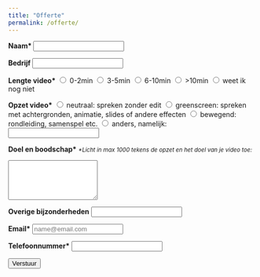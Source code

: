 ```yaml
---
title: "Offerte"
permalink: /offerte/
---
```


<script type="text/javascript">var submitted=false;</script>
<iframe name="hidden_iframe" id="hidden_iframe" style="display:none;" onload="if(submitted)  {window.location='https://gysbertjapix.github.io/thanks/';}"></iframe>

<form class="form" action="https://docs.google.com/forms/u/0/d/e/1FAIpQLSehi6hz4h-a02lqrSbJ9DreY2nSjbxvEpmk-cBnUPosEbwVJQ/formResponse" method="post" target="hidden_iframe"
    onsubmit="submitted=true;">
  
  <label><strong>Naam*</strong></label>
  <input name="entry.2005620554" type="text" required />
  
  <label><strong>Bedrijf</strong></label>
  <input name="entry.764249793" type="text" />
  
  <label><strong>Lengte video*</strong></label>
  <label><input type="radio" name="entry.1423248220" class="btn" value="0-2min" id="group_1423248220_1"/> 0-2min </label>
  <label><input type="radio" name="entry.1423248220" class="btn" value="3-5min" id="group_1423248220_2"/> 3-5min </label>
  <label><input type="radio" name="entry.1423248220" class="btn" value="6-10min" id="group_1423248220_3"/> 6-10min </label>
  <label><input type="radio" name="entry.1423248220" class="btn" value=">10min" id="group_1423248220_4"/> >10min </label>
  <label><input type="radio" name="entry.1423248220" class="btn" value="weet ik nog niet" id="group_1423248220_5"/> weet ik nog niet </label>

  <label><strong>Opzet video*</strong></label>
  <label><input type="radio" name="entry.1467810461" class="btn" value="neutraal: spreken zonder edit" id="group_1467810461_1"/> neutraal: spreken zonder edit </label>
  <label><input type="radio" name="entry.1467810461" class="btn" value="greenscreen: spreken met achtergronden, animatie, slides of andere effecten" id="group_1467810461_2"/> greenscreen: spreken met achtergronden, animatie, slides of andere effecten </label>
  <label><input type="radio" name="entry.1467810461" class="btn" value="bewegend: rondleiding, samenspel etc." id="group_1467810461_3"/> bewegend: rondleiding, samenspel etc. </label>
  <label><input type="radio" name="entry.1467810461" class="btn" value="anders, namelijk:" id="group_1467810461_4"/> anders, namelijk: <input type="text" name="other_reason"/></label>
    
  <label><strong>Doel en boodschap*</strong></label>
  <em><small>*Licht in max 1000 tekens de opzet en het doel van je video toe:</small></em>
  <textarea rows="5" name="entry.250976144" maxlength="1000" type="text" required ></textarea>
   
  <label><strong>Overige bijzonderheden</strong></label>
  <input name="entry.1872826293" maxlength="1000" type="text" />
   
  <label><strong>Email*</strong></label>
  <input name="entry.1045781291" type="email" placeholder="name@email.com" required />
  
  <label><strong>Telefoonnummer*</strong></label>
  <input name="entry.1065046570" type="text" required />
  
  <button type="submit">Verstuur</button>
  
</form>
